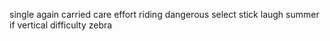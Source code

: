 single again carried care effort riding dangerous select stick laugh summer if vertical difficulty zebra